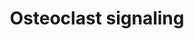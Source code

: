 ---
annotations:
- id: CL:0000092
  parent: animal cell
  type: Cell Type Ontology
  value: osteoclast
- id: PW:0000650
  parent: signaling pathway
  type: Pathway Ontology
  value: signaling pathway pertinent to development
- id: PW:0000003
  parent: signaling pathway
  type: Pathway Ontology
  value: signaling pathway
authors:
- MaintBot
- Andra
- Egonw
- Mkutmon
- Eweitz
citedin: ''
communities: []
description: ''
last-edited: 2025-08-08
ndex: null
organisms:
- Bos taurus
redirect_from:
- /index.php/Pathway:WP1007
- /instance/WP1007
- /instance/WP1007_r140212
revision: r140212
schema-jsonld:
- '@context': https://schema.org/
  '@id': https://wikipathways.github.io/pathways/WP1007.html
  '@type': Dataset
  creator:
    '@type': Organization
    name: WikiPathways
  description: ''
  keywords:
  - ACP5
  - AIMP2
  - ATP6V1G1
  - CTSK
  - Ca²⁺
  - GPR68
  - H⁺
  - IFNAR1
  - IL6
  - INTB3
  - MAPK8
  - Na⁺
  - PDGFB
  - Pi
  - SLC9A1
  - SPP1
  - TNFRSF11A
  - TNFRSF11B
  - TNFSF11
  - TRPV5
  license: CC0
  name: Osteoclast signaling
seo: CreativeWork
title: Osteoclast signaling
wpid: WP1007
---